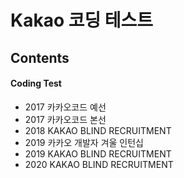 Kakao 코딩 테스트
=================

## Contents
#### Coding Test
* 2017 카카오코드 예선
* 2017 카카오코드 본선
* 2018 KAKAO BLIND RECRUITMENT
* 2019 카카오 개발자 겨울 인턴십
* 2019 KAKAO BLIND RECRUITMENT
* 2020 KAKAO BLIND RECRUITMENT

